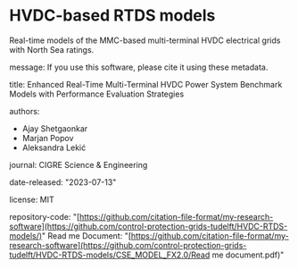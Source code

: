 # HVDC-based RTDS models
Real-time models of the MMC-based multi-terminal HVDC electrical grids with North Sea ratings.

message: If you use this software, please cite it using these metadata.

title: Enhanced Real-Time Multi-Terminal HVDC Power System Benchmark Models with Performance Evaluation Strategies

authors:
  - Ajay Shetgaonkar
  - Marjan Popov
  - Aleksandra Lekić

    
journal: CIGRE Science & Engineering

date-released: "2023-07-13"

license: MIT

repository-code: "[https://github.com/citation-file-format/my-research-software](https://github.com/control-protection-grids-tudelft/HVDC-RTDS-models/)"
Read me Document: "[https://github.com/citation-file-format/my-research-software](https://github.com/control-protection-grids-tudelft/HVDC-RTDS-models/CSE_MODEL_FX2.0/Read me document.pdf)"
